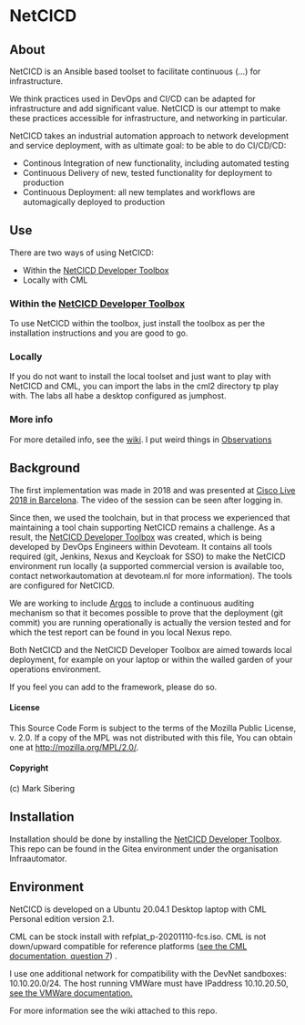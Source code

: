 # NetCICD #
## About ##
NetCICD is an Ansible based toolset to facilitate continuous (…) for infrastructure. 

We think practices used in DevOps and CI/CD can be adapted for infrastructure and add significant value. NetCICD is our attempt to make these practices accessible for infrastructure, and networking in particular.

NetCICD takes an industrial automation approach to network development and service deployment, with as ultimate goal: to be able to do CI/CD/CD: 

- Continous Integration of new functionality, including automated testing
- Continuous Delivery of new, tested functionality for deployment to production 
- Continuous Deployment: all new templates and workflows are automagically deployed to production
## Use ##
There are two ways of using NetCICD:

* Within the [NetCICD Developer Toolbox](https://github.com/Devoteam/NetCICD-developer-toolbox)
* Locally with CML

### Within the [NetCICD Developer Toolbox](https://github.com/Devoteam/NetCICD-developer-toolbox) ###
To use NetCICD within the toolbox, just install the toolbox as per the installation instructions and you are good to go.

### Locally ###
If you do not want to install the local toolset and just want to play with NetCICD and CML, you can import the labs in the cml2 directory tp play with. The labs all habe a desktop configured as jumphost.
### More info ###
For more detailed info, see the [wiki](https://github.com/Devoteam/NetCICD/wiki). I put weird things in [Observations](https://github.com/Devoteam/NetCICD/wiki/Observations)
## Background ##
The first implementation was made in 2018 and was presented at [Cisco Live 2018 in Barcelona](https://www.ciscolive.com/c/dam/r/ciscolive/emea/docs/2019/pdf/BRKSDN-2158.pdf). The video of the session can be seen after logging in.

Since then, we used the toolchain, but in that process we experienced that maintaining a tool chain supporting NetCICD remains a challenge. As a result, the [NetCICD Developer Toolbox](https://github.com/Devoteam/NetCICD-developer-toolbox) was created, which is being developed by DevOps Engineers within Devoteam. It contains all tools required (git, Jenkins, Nexus and Keycloak for SSO) to make the NetCICD environment run locally (a supported commercial version is available too, contact networkautomation at devoteam.nl for more information). The tools are configured for NetCICD.

We are working to include [Argos](https://www.argosnotary.com/) to include a continuous auditing mechanism so that it becomes possible to prove that the deployment (git commit) you are running operationally is actually the version tested and for which the test report can be found in you local Nexus repo.

Both NetCICD and the NetCICD Developer Toolbox are aimed towards local deployment, for example on your laptop or within the walled garden of your operations environment.

If you feel you can add to the framework, please do so. 
#### License ###
This Source Code Form is subject to the terms of the Mozilla Public License, v. 2.0. If a copy of the MPL was not distributed with this file, You can obtain one at http://mozilla.org/MPL/2.0/.
#### Copyright ####
(c) Mark Sibering

## Installation ##
Installation should be done by installing the [NetCICD Developer Toolbox](https://github.com/Devoteam/NetCICD-developer-toolbox). This repo can be found in the Gitea environment under the organisation Infraautomator. 
## Environment ##
NetCICD is developed on a Ubuntu 20.04.1 Desktop laptop with CML Personal edition version 2.1. 

CML can be stock install with refplat_p-20201110-fcs.iso. CML is not down/upward compatible for reference platforms ([see the CML documentation, question 7](https://developer.cisco.com/docs/modeling-labs/#!faq/installation-questions)) .

I use one additional network for compatibility with the DevNet sandboxes: 10.10.20.0/24. The host running VMWare must have IPaddress 10.10.20.50, [see the VMWare documentation.](https://www.vmware.com/support/ws55/doc/ws_net_advanced_ipaddress.html)

For more information see the wiki attached to this repo.

